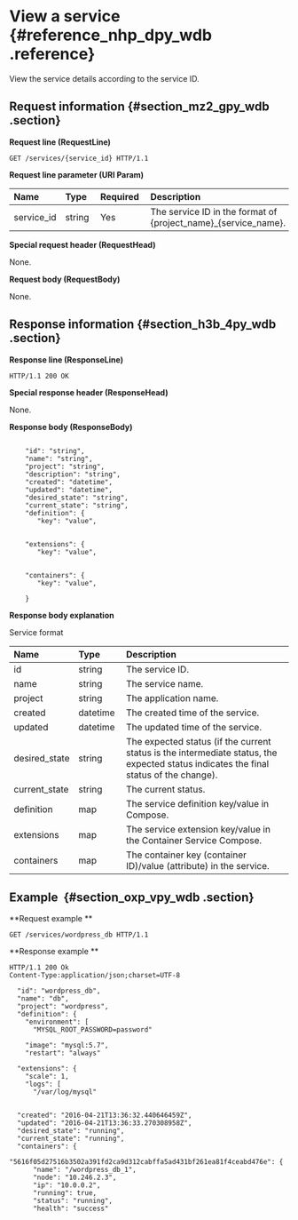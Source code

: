# View a service {#reference_nhp_dpy_wdb .reference}

View the service details according to the service ID.

## Request information {#section_mz2_gpy_wdb .section}

**Request line \(RequestLine\)**

```
GET /services/{service_id} HTTP/1.1
```

**Request line parameter \(URI Param\)**

|Name |Type |Required |Description |
|:----|:----|:--------|:-----------|
|service\_id|string |Yes |The service ID in the format of \{project\_name\}\_\{service\_name\}.|

**Special request header \(RequestHead\)**

None.

**Request body \(RequestBody\)**

None.

## Response information {#section_h3b_4py_wdb .section}

**Response line \(ResponseLine\)**

```
HTTP/1.1 200 OK
```

**Special response header \(ResponseHead\)**

None.

**Response body \(ResponseBody\)**

```

    "id": "string",
    "name": "string",
    "project": "string",
    "description": "string",
    "created": "datetime",
    "updated": "datetime",
    "desired_state": "string",
    "current_state": "string",
    "definition": {
       "key": "value",
       
    
    "extensions": {
       "key": "value",
       
    
    "containers": {
       "key": "value",
       
    }

```

**Response body explanation**

Service format

|Name |Type |Description |
|:----|:----|:-----------|
|id|string|The service ID. |
|name |string |The service name.|
|project |string|The application name.|
|created|datetime |The created time of the service.|
|updated|datetime|The updated time of the service.|
|desired\_state|string|The expected status \(if the current status is the intermediate status, the expected status indicates the final status of the change\).|
|current\_state|string|The current status.|
|definition|map|The service definition key/value in Compose.|
|extensions|map|The service extension key/value in the Container Service Compose.|
|containers|map|The container key \(container ID\)/value \(attribute\) in the service.|

## Example  {#section_oxp_vpy_wdb .section}

**Request example **

```
GET /services/wordpress_db HTTP/1.1
```

**Response example **

```
HTTP/1.1 200 Ok
Content-Type:application/json;charset=UTF-8

  "id": "wordpress_db",
  "name": "db",
  "project": "wordpress",
  "definition": {
    "environment": [
      "MYSQL_ROOT_PASSWORD=password"
    
    "image": "mysql:5.7",
    "restart": "always"
  
  "extensions": {
    "scale": 1,
    "logs": [
      "/var/log/mysql"
    
  
  "created": "2016-04-21T13:36:32.440646459Z",
  "updated": "2016-04-21T13:36:33.270308958Z",
  "desired_state": "running",
  "current_state": "running",
  "containers": {
    "5616f05d27516b3502a391fd2ca9d312cabffa5ad431bf261ea81f4ceabd476e": {
      "name": "/wordpress_db_1",
      "node": "10.246.2.3",
      "ip": "10.0.0.2",
      "running": true,
      "status": "running",
      "health": "success"
    
  

```

